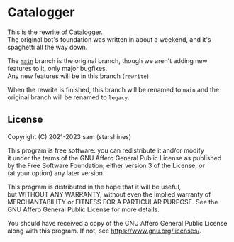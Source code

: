 # Catalogger

This is the rewrite of Catalogger.  
The original bot's foundation was written in about a weekend, and it's spaghetti all the way down.

The [`main`](https://github.com/starshine-sys/catalogger/tree/main) branch is the original branch,
though we aren't adding new features to it, only major bugfixes.  
Any new features will be in this branch (`rewrite`)

When the rewrite is finished, this branch will be renamed to `main` and the original branch will be renamed to `legacy`.

## License

Copyright (C) 2021-2023 sam (starshines)

This program is free software: you can redistribute it and/or modify  
it under the terms of the GNU Affero General Public License as published  
by the Free Software Foundation, either version 3 of the License, or  
(at your option) any later version.

This program is distributed in the hope that it will be useful,  
but WITHOUT ANY WARRANTY; without even the implied warranty of  
MERCHANTABILITY or FITNESS FOR A PARTICULAR PURPOSE. See the  
GNU Affero General Public License for more details.

You should have received a copy of the GNU Affero General Public License  
along with this program. If not, see <https://www.gnu.org/licenses/>.
